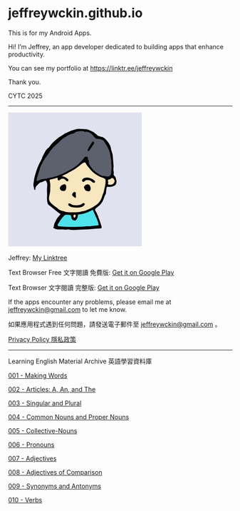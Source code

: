 # jeffreywckin.github.io

This is for my Android Apps.

Hi! I’m Jeffrey, an app developer dedicated to building apps that enhance productivity. 

You can see my portfolio at <https://linktr.ee/jeffreywckin> 

Thank you. 

CYTC 2025

---

![Jeffrey_screenshot](Jeffrey_Profile.jpg)

Jeffrey:  [My Linktree](https://linktr.ee/jeffreywckin)

Text Browser Free 文字閱讀 免費版:  [Get it on Google Play](https://play.google.com/store/apps/details?id=jeffrey.cytc.text_browser_free)

Text Browser 文字閱讀 完整版:  [Get it on Google Play](https://play.google.com/store/apps/details?id=jeffrey.cytc.text_browser)

If the apps encounter any problems, please email me at [jeffreywckin@gmail.com](mailto:jeffreywckin@gmail.com) to let me know.

如果應用程式遇到任何問題，請發送電子郵件至 jeffreywckin@gmail.com 。

[Privacy Policy 隱私政策](https://jeffreywckin.github.io/privacy.txt)
 
---
Learning English Material Archive 英語學習資料庫

[001 - Making Words](https://jeffreywckin.github.io/001-Making-Words.html)

[002 - Articles: A, An, and The](https://jeffreywckin.github.io/002-a_an_the.html)

[003 - Singular and Plural](https://jeffreywckin.github.io/003-Singular-and-Plural.html)

[004 - Common Nouns and Proper Nouns](https://jeffreywckin.github.io/004-Common_Nouns_and_Proper_Nouns.html)

[005 - Collective-Nouns](https://jeffreywckin.github.io/005-Collective-Nouns.html)

[006 - Pronouns](https://jeffreywckin.github.io/006-Pronouns.html)

[007 - Adjectives](https://jeffreywckin.github.io/007-Adjectives.html)

[008 - Adjectives of Comparison](https://jeffreywckin.github.io/008-Adjectives-of-Comparison.html)

[009 - Synonyms and Antonyms](https://jeffreywckin.github.io/009-Synonyms-and-Antonyms.html)

[010 - Verbs](https://jeffreywckin.github.io/010-Verbs.html)



